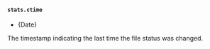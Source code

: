 #### `stats.ctime`

<!-- YAML
added: v0.11.13
-->

* {Date}

The timestamp indicating the last time the file status was changed.
